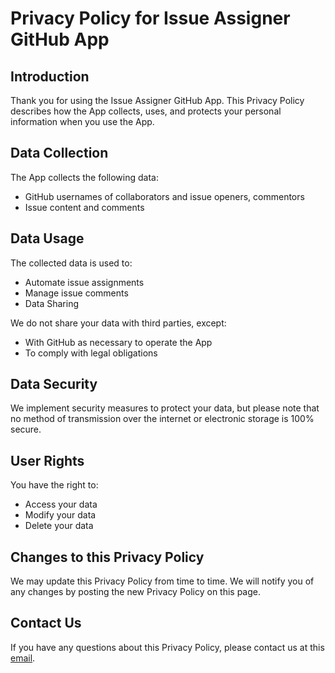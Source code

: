 # Privacy Policy for Issue Assigner GitHub App

## Introduction

Thank you for using the Issue Assigner GitHub App. This Privacy Policy describes how the App collects, uses, and protects your personal information when you use the App.

## Data Collection

The App collects the following data:

- GitHub usernames of collaborators and issue openers, commentors
- Issue content and comments

## Data Usage

The collected data is used to:

- Automate issue assignments
- Manage issue comments
- Data Sharing

We do not share your data with third parties, except:

- With GitHub as necessary to operate the App
- To comply with legal obligations

## Data Security

We implement security measures to protect your data, but please note that no method of transmission over the internet or electronic storage is 100% secure.

## User Rights

You have the right to:

- Access your data
- Modify your data
- Delete your data

## Changes to this Privacy Policy

We may update this Privacy Policy from time to time. We will notify you of any changes by posting the new Privacy Policy on this page.

## Contact Us

If you have any questions about this Privacy Policy, please contact us at this [email](mailto:kolanuvarun739@gmail.com).
